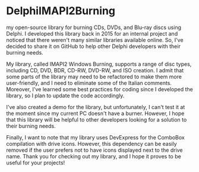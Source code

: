 # DelphiIMAPI2Burning
my open-source library for burning CDs, DVDs, and Blu-ray discs using Delphi. I developed this library back in 2015 for an internal project and noticed that there weren't many similar libraries available online. So, I've decided to share it on GitHub to help other Delphi developers with their burning needs.

My library, called IMAPI2 Windows Burning, supports a range of disc types, including CD, DVD, BDR, CD-RW, DVD-RW, and ISO creation. I admit that some parts of the library may need to be refactored to make them more user-friendly, and I need to eliminate some of the Italian comments. Moreover, I've learned some best practices for coding since I developed the library, so I plan to update the code accordingly.

I've also created a demo for the library, but unfortunately, I can't test it at the moment since my current PC doesn't have a burner. However, I hope that this library will be helpful to other developers looking for a solution to their burning needs.

Finally, I want to note that my library uses DevExpress for the ComboBox compilation with drive icons. However, this dependency can be easily removed if the user prefers not to have icons displayed next to the drive name. Thank you for checking out my library, and I hope it proves to be useful for your projects!
